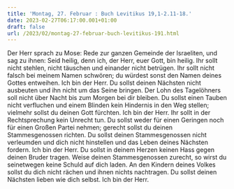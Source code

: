 ```yaml
---
title: 'Montag, 27. Februar : Buch Levitikus 19,1-2.11-18.'
date: 2023-02-27T06:17:00.001+01:00
draft: false
url: /2023/02/montag-27-februar-buch-levitikus-191.html
---
```


Der Herr sprach zu Mose: Rede zur ganzen Gemeinde der Israeliten, und sag zu ihnen: Seid heilig, denn ich, der Herr, euer Gott, bin heilig. Ihr sollt nicht stehlen, nicht täuschen und einander nicht betrügen. Ihr sollt nicht falsch bei meinem Namen schwören; du würdest sonst den Namen deines Gottes entweihen. Ich bin der Herr. Du sollst deinen Nächsten nicht ausbeuten und ihn nicht um das Seine bringen. Der Lohn des Tagelöhners soll nicht über Nacht bis zum Morgen bei dir bleiben. Du sollst einen Tauben nicht verfluchen und einem Blinden kein Hindernis in den Weg stellen; vielmehr sollst du deinen Gott fürchten. Ich bin der Herr. Ihr sollt in der Rechtsprechung kein Unrecht tun. Du sollst weder für einen Geringen noch für einen Großen Partei nehmen; gerecht sollst du deinen Stammesgenossen richten. Du sollst deinen Stammesgenossen nicht verleumden und dich nicht hinstellen und das Leben deines Nächsten fordern. Ich bin der Herr. Du sollst in deinem Herzen keinen Hass gegen deinen Bruder tragen. Weise deinen Stammesgenossen zurecht, so wirst du seinetwegen keine Schuld auf dich laden. An den Kindern deines Volkes sollst du dich nicht rächen und ihnen nichts nachtragen. Du sollst deinen Nächsten lieben wie dich selbst. Ich bin der Herr.